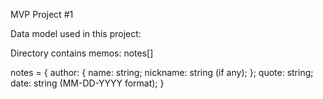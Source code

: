 MVP Project #1

Data model used in this project:

Directory contains memos: notes[]

notes = {
    author: {
        name: string;
        nickname: string (if any);
    };
    quote: string;
    date: string (MM-DD-YYYY format);
}